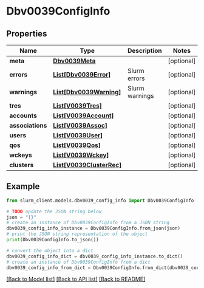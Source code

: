 # Dbv0039ConfigInfo


## Properties

Name | Type | Description | Notes
------------ | ------------- | ------------- | -------------
**meta** | [**Dbv0039Meta**](Dbv0039Meta.md) |  | [optional] 
**errors** | [**List[Dbv0039Error]**](Dbv0039Error.md) | Slurm errors | [optional] 
**warnings** | [**List[Dbv0039Warning]**](Dbv0039Warning.md) | Slurm warnings | [optional] 
**tres** | [**List[V0039Tres]**](V0039Tres.md) |  | [optional] 
**accounts** | [**List[V0039Account]**](V0039Account.md) |  | [optional] 
**associations** | [**List[V0039Assoc]**](V0039Assoc.md) |  | [optional] 
**users** | [**List[V0039User]**](V0039User.md) |  | [optional] 
**qos** | [**List[V0039Qos]**](V0039Qos.md) |  | [optional] 
**wckeys** | [**List[V0039Wckey]**](V0039Wckey.md) |  | [optional] 
**clusters** | [**List[V0039ClusterRec]**](V0039ClusterRec.md) |  | [optional] 

## Example

```python
from slurm_client.models.dbv0039_config_info import Dbv0039ConfigInfo

# TODO update the JSON string below
json = "{}"
# create an instance of Dbv0039ConfigInfo from a JSON string
dbv0039_config_info_instance = Dbv0039ConfigInfo.from_json(json)
# print the JSON string representation of the object
print(Dbv0039ConfigInfo.to_json())

# convert the object into a dict
dbv0039_config_info_dict = dbv0039_config_info_instance.to_dict()
# create an instance of Dbv0039ConfigInfo from a dict
dbv0039_config_info_from_dict = Dbv0039ConfigInfo.from_dict(dbv0039_config_info_dict)
```
[[Back to Model list]](../README.md#documentation-for-models) [[Back to API list]](../README.md#documentation-for-api-endpoints) [[Back to README]](../README.md)


